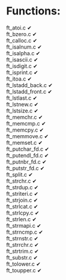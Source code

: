 # Functions:
ft_atoi.c ✔<fe0f><br>
ft_bzero.c ✔<fe0f><br>
ft_calloc.c ✔<fe0f><br>
ft_isalnum.c ✔<fe0f><br>
ft_isalpha.c ✔<fe0f><br>
ft_isascii.c ✔<fe0f><br>
ft_isdigit.c ✔<fe0f><br>
ft_isprint.c ✔<fe0f><br>
ft_itoa.c ✔<fe0f><br>
ft_lstadd_back.c ✔<fe0f><br>
ft_lstadd_front.c ✔<fe0f><br>
ft_lstlast.c ✔<fe0f><br>
ft_lstnew.c ✔<fe0f><br>
ft_lstsize.c ✔<fe0f><br>
ft_memchr.c ✔<fe0f><br>
ft_memcmp.c ✔<fe0f><br>
ft_memcpy.c ✔<fe0f><br>
ft_memmove.c ✔<fe0f><br>
ft_memset.c ✔<fe0f><br>
ft_putchar_fd.c ✔<fe0f><br>
ft_putendl_fd.c ✔<fe0f><br>
ft_putnbr_fd.c ✔<fe0f><br>
ft_putstr_fd.c ✔<fe0f><br>
ft_split.c ✔<fe0f><br>
ft_strchr.c ✔<fe0f><br>
ft_strdup.c ✔<fe0f><br>
ft_striteri.c ✔<fe0f><br>
ft_strjoin.c ✔<fe0f><br>
ft_strlcat.c ✔<fe0f><br>
ft_strlcpy.c ✔<fe0f><br>
ft_strlen.c ✔<fe0f><br>
ft_strmapi.c ✔<fe0f><br>
ft_strncmp.c ✔<fe0f><br>
ft_strnstr.c ✔<fe0f><br>
ft_strrchr.c ✔<fe0f><br>
ft_strtrim.c ✔<fe0f><br>
ft_substr.c ✔<fe0f><br>
ft_tolower.c ✔<fe0f><br>
ft_toupper.c ✔<fe0f><br>
